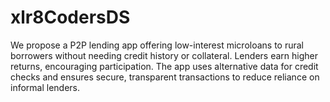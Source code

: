 # xlr8CodersDS
We propose a P2P lending app offering low-interest microloans to rural borrowers without needing credit history or collateral. Lenders earn higher returns, encouraging participation. The app uses alternative data for credit checks and ensures secure, transparent transactions to reduce reliance on informal lenders.
